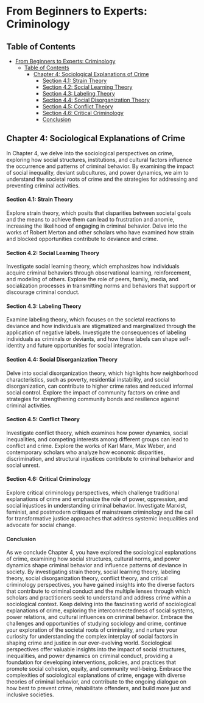 # From Beginners to Experts: Criminology

## Table of Contents

- [From Beginners to Experts: Criminology](#from-beginners-to-experts-criminology)
  - [Table of Contents](#table-of-contents)
    - [Chapter 4: Sociological Explanations of Crime](#chapter-4-sociological-explanations-of-crime)
      - [Section 4.1: Strain Theory](#section-41-strain-theory)
      - [Section 4.2: Social Learning Theory](#section-42-social-learning-theory)
      - [Section 4.3: Labeling Theory](#section-43-labeling-theory)
      - [Section 4.4: Social Disorganization Theory](#section-44-social-disorganization-theory)
      - [Section 4.5: Conflict Theory](#section-45-conflict-theory)
      - [Section 4.6: Critical Criminology](#section-46-critical-criminology)
      - [Conclusion](#conclusion)

## Chapter 4: Sociological Explanations of Crime

In Chapter 4, we delve into the sociological perspectives on crime, exploring how social structures, institutions, and cultural factors influence the occurrence and patterns of criminal behavior. By examining the impact of social inequality, deviant subcultures, and power dynamics, we aim to understand the societal roots of crime and the strategies for addressing and preventing criminal activities.

#### Section 4.1: Strain Theory

Explore strain theory, which posits that disparities between societal goals and the means to achieve them can lead to frustration and anomie, increasing the likelihood of engaging in criminal behavior. Delve into the works of Robert Merton and other scholars who have examined how strain and blocked opportunities contribute to deviance and crime.

#### Section 4.2: Social Learning Theory

Investigate social learning theory, which emphasizes how individuals acquire criminal behaviors through observational learning, reinforcement, and modeling of others. Explore the role of peers, family, media, and socialization processes in transmitting norms and behaviors that support or discourage criminal conduct.

#### Section 4.3: Labeling Theory

Examine labeling theory, which focuses on the societal reactions to deviance and how individuals are stigmatized and marginalized through the application of negative labels. Investigate the consequences of labeling individuals as criminals or deviants, and how these labels can shape self-identity and future opportunities for social integration.

#### Section 4.4: Social Disorganization Theory

Delve into social disorganization theory, which highlights how neighborhood characteristics, such as poverty, residential instability, and social disorganization, can contribute to higher crime rates and reduced informal social control. Explore the impact of community factors on crime and strategies for strengthening community bonds and resilience against criminal activities.

#### Section 4.5: Conflict Theory

Investigate conflict theory, which examines how power dynamics, social inequalities, and competing interests among different groups can lead to conflict and crime. Explore the works of Karl Marx, Max Weber, and contemporary scholars who analyze how economic disparities, discrimination, and structural injustices contribute to criminal behavior and social unrest.

#### Section 4.6: Critical Criminology

Explore critical criminology perspectives, which challenge traditional explanations of crime and emphasize the role of power, oppression, and social injustices in understanding criminal behavior. Investigate Marxist, feminist, and postmodern critiques of mainstream criminology and the call for transformative justice approaches that address systemic inequalities and advocate for social change.

#### Conclusion

As we conclude Chapter 4, you have explored the sociological explanations of crime, examining how social structures, cultural norms, and power dynamics shape criminal behavior and influence patterns of deviance in society. By investigating strain theory, social learning theory, labeling theory, social disorganization theory, conflict theory, and critical criminology perspectives, you have gained insights into the diverse factors that contribute to criminal conduct and the multiple lenses through which scholars and practitioners seek to understand and address crime within a sociological context. Keep delving into the fascinating world of sociological explanations of crime, exploring the interconnectedness of social systems, power relations, and cultural influences on criminal behavior. Embrace the challenges and opportunities of studying sociology and crime, continue your exploration of the societal roots of criminality, and nurture your curiosity for understanding the complex interplay of social factors in shaping crime and justice in our ever-evolving world. Sociological perspectives offer valuable insights into the impact of social structures, inequalities, and power dynamics on criminal conduct, providing a foundation for developing interventions, policies, and practices that promote social cohesion, equity, and community well-being. Embrace the complexities of sociological explanations of crime, engage with diverse theories of criminal behavior, and contribute to the ongoing dialogue on how best to prevent crime, rehabilitate offenders, and build more just and inclusive societies.